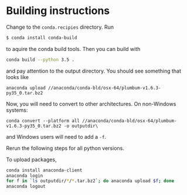 # Building instructions


Change to the `conda.recipies` directory. Run
```bash
$ conda install conda-build
```
to aquire the conda build tools. Then you can build with
```bash
conda build --python 3.5 .
```
and pay attention to the output directory. You should see something that looks like
```
anaconda upload //anaconda/conda-bld/osx-64/plumbum-v1.6.3-py35_0.tar.bz2
```

Now, you will need to convert to other architectures. On non-Windows systems:
```
conda convert --platform all //anaconda/conda-bld/osx-64/plumbum-v1.6.3-py35_0.tar.bz2 -o outputdir\

```
and Windows users will need to add a `-f`.

Rerun the following steps for all python versions.


To upload packages,
```bash
conda install anaconda-client
anaconda login
for f in `ls outputdir/*/*.tar.bz2`; do anaconda upload $f; done
anaconda logout
```


